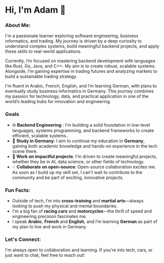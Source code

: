 # Hi, I'm Adam 👋

### About Me:
I'm a passionate learner exploring software engineering, business informatics, and trading. My journey is driven by a deep curiosity to understand complex systems, build meaningful backend projects, and apply these skills to real-world applications.

Currently, I’m focused on mastering backend development with languages like Rust, Go, Java, and C++. My aim is to create robust, scalable systems. Alongside, I’m gaining expertise in trading futures and analyzing markets to build a sustainable trading strategy.

I'm fluent in Arabic, French, English, and I’m learning German, with plans to eventually study business informatics in Germany. This journey combines my passion for technology, data, and practical application in one of the world’s leading hubs for innovation and engineering.

### Goals
- 🌐 **Backend Engineering** : I'm building a solid foundation in low-level languages, systems programming, and backend frameworks to create efficient, scalable systems..
- 🎯 **Study in Germany**: I aim to continue my education in **Germany**, gaining both academic knowledge and hands-on experience in the tech scene there.
- 🚀 **Work on impactful projects**: I'm driven to create meaningful projects, whether they be in AI, data science, or other fields of technology.
- 💡 **Collaborate on open-source**: Open-source collaboration excites me. As soon as I build up my skill set, I can't wait to contribute to the community and be part of exciting, innovative projects.

### Fun Facts:
- Outside of tech, I’m into **cross-training** and **martial arts**—always looking to push my physical and mental boundaries.
- I'm a big fan of **racing cars** and **motorcycles**—the thrill of speed and engineering precision fascinates me.
- I speak **Arabic**, **French** and **English**, and I’m learning **German** as part of my plan to live and work in Germany.

### Let's Connect:
I'm always open to collaboration and learning. If you're into tech, cars, or just want to chat, feel free to reach out!
